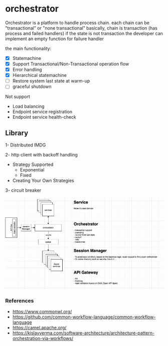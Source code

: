 # orchestrator
Orchestrator is a platform to handle process chain. each chain can be "transactional" or "none transactional"
basically, chain is transaction (has process and failed handlers) if the state is not transaction the developer can implement an empty function for failure handler

the main functionality:
- [X] Statemachine
- [X] Support Transactional/Non-Transactional operation flow
- [X] Error handling
- [X] Hierarchical statemachine
- [ ] Restore system last state at warm-up
- [ ] graceful shutdown

Not support
- Load balancing
- Endpoint service registration
- Endpoint service health-check


## Library
1- Distributed IMDG

2- http client with backoff handling
- Strategy Supported
    - Exponential
    - Fixed
- Creating Your Own Strategies

3- circuit breaker

![components figure](doc/pic/components.jpg)

### References
- https://www.commonwl.org/
- https://github.com/common-workflow-language/common-workflow-language
- https://camel.apache.org/
- https://kislayverma.com/software-architecture/architecture-pattern-orchestration-via-workflows/